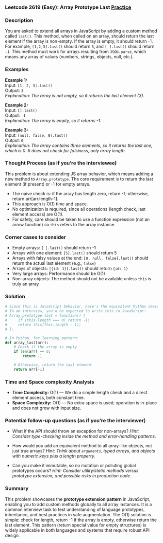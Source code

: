 ### Leetcode 2619 (Easy): Array Prototype Last [Practice](https://leetcode.com/problems/array-prototype-last)

### Description  
You are asked to extend all arrays in JavaScript by adding a custom method called `last()`. This method, when called on an array, should return the last element if the array is non-empty. If the array is empty, it should return -1. For example, `[1,2,3].last()` should return `3`, and `[ ].last()` should return `-1`. This method must work for arrays resulting from `JSON.parse`, which means any array of values (numbers, strings, objects, null, etc.).

### Examples  

**Example 1:**  
Input: `[1, 2, 3].last()`  
Output: `3`  
*Explanation: The array is not empty, so it returns the last element (3).*

**Example 2:**  
Input: `[].last()`  
Output: `-1`  
*Explanation: The array is empty, so it returns -1.*

**Example 3:**  
Input: `[null, false, 0].last()`  
Output: `0`  
*Explanation: The array contains three elements, so it returns the last one, which is 0. It does not check for falsiness, only array length.*

### Thought Process (as if you’re the interviewee)  
This problem is about extending JS array behavior, which means adding a new method to `Array.prototype`. The core requirement is to return the last element (if present) or -1 for empty arrays.  
- The naive check is: if the array has length zero, return -1; otherwise, return arr[arr.length-1].  
- This approach is O(1) time and space.  
- No optimization is required, since all operations (length check, last element access) are O(1).  
- For safety, care should be taken to use a function expression (not an arrow function) so `this` refers to the array instance.

### Corner cases to consider  
- Empty arrays: `[ ].last()` should return -1  
- Arrays with one element: `[5].last()` should return 5  
- Arrays with falsy values at the end: `[0, null, false].last()` should return the actual last element (e.g., `false`)  
- Arrays of objects: `[{id: 1}].last()` should return `{id: 1}`  
- Very large arrays: Performance should be O(1)  
- Non-array objects: The method should not be available unless `this` is truly an array

### Solution

```python
# Since this is JavaScript behavior, here's the equivalent Python description.
# In an interview, you'd be expected to write this in JavaScript:
# Array.prototype.last = function() {
#     if (this.length === 0) return -1;
#     return this[this.length - 1];
# };

# In Python, for learning pattern:
def array_last(arr):
    # Check if the array is empty
    if len(arr) == 0:
        return -1

    # Otherwise, return the last element
    return arr[-1]
```

### Time and Space complexity Analysis  

- **Time Complexity:** O(1) — We do a simple length check and a direct element access, both constant time.
- **Space Complexity:** O(1) — No extra space is used; operation is in-place and does not grow with input size.

### Potential follow-up questions (as if you’re the interviewer)  

- What if the API should throw an exception for non-arrays?
  *Hint: Consider type-checking inside the method and error-handling patterns.*

- How would you add an equivalent method to all array-like objects, not just true arrays?
  *Hint: Think about `arguments`, typed arrays, and objects with numeric keys plus a length property.*

- Can you make it immutable, so no mutation or polluting global prototypes occurs?
  *Hint: Consider utility/static methods versus prototype extension, and possible risks in production code.*

### Summary
This problem showcases the **prototype extension pattern** in JavaScript, enabling you to add custom methods globally to all array instances. It is a common interview task to test understanding of language prototypes, inheritance, and best practices in safe augmentation. The O(1) solution is simple: check for length, return -1 if the array is empty, otherwise return the last element. This pattern (return special value for empty structures) is widely applicable in both languages and systems that require robust API design.